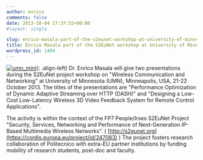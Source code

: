 ```yaml
---
author: enrico
comments: false
date: 2013-10-04 17:37:52+00:00
#layout: single

slug: enrico-masala-part-of-the-s2eunet-workshop-at-university-of-minnesota-usa
title: Enrico Masala part of the S2EuNet workshop at University of Minnesota, USA
wordpress_id: 1404
---
```


[![umn_mini]({{site.baseurl}}/res/2013/10/umn_mini.jpg)]({{site.baseurl}}/res/2013/10/umn_mini.jpg){: .align-left} Dr. Enrico Masala will give two presentations during the S2EuNet project workshop on "Wireless Communication and Networking" at University of Minnesota (UMN), Minneapolis, USA, 21-22 October 2013. The titles of the presentations are "Performance Optimization of Dynamic Adaptive Streaming over HTTP (DASH)" and "Designing a Low-Cost Low-Latency Wireless 3D Video Feedback System for Remote Control Applications".

The activity is within the context of the FP7 People/Irses S2EuNet Project "Security, Services, Networking and Performance of Next-Generation IP-Based Multimedia Wireless Networks". ( [http://s2eunet.org](https://cordis.europa.eu/project/id/247083) ) The project fosters research collaboration of Politecnico with extra-EU partner institutions by funding mobility of research students, post-doc and faculty.
